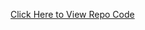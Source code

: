 
[Click Here to View Repo Code](https://github.com/mhans003/codesignal-projects-react-showcase/tree/main/codesignal-projects-react)
